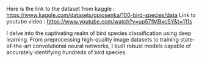Here is the link to the dataset from kaggle : https://www.kaggle.com/datasets/gpiosenka/100-bird-species/data
Link to youtube video : https://www.youtube.com/watch?v=up57fMBxcSY&t=111s

I delve into the captivating realm of bird species classification using deep learning. From preprocessing high-quality image datasets to training state-of-the-art convolutional neural networks, 
I built robust models capable of accurately identifying hundreds of bird species.
